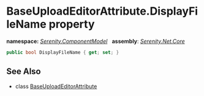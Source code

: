 # BaseUploadEditorAttribute.DisplayFileName property
**namespace:** *[Serenity.ComponentModel](../../README.md#serenity.componentmodel-namespace)*   **assembly**: *[Serenity.Net.Core](../../README.md)*

```csharp
public bool DisplayFileName { get; set; }
```

## See Also

* class [BaseUploadEditorAttribute](../BaseUploadEditorAttribute.md)